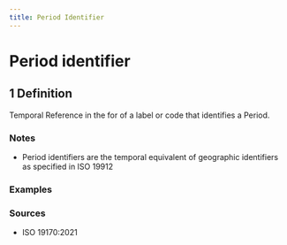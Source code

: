 ```yaml
---
title: Period Identifier 
---
```


# Period identifier 

## 1 Definition

Temporal Reference in the for of a label or code that identifies a Period.

### Notes 
- Period identifiers are the temporal equivalent of geographic identifiers as specified in ISO 19912

### Examples 

### Sources
- ISO 19170:2021
